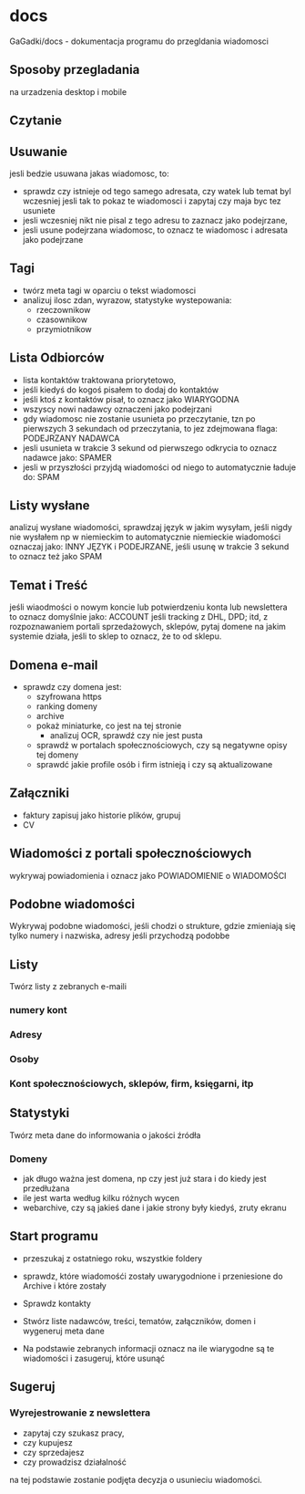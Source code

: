 # docs
GaGadki/docs - dokumentacja programu do przegldania wiadomosci


## Sposoby przegladania
na urzadzenia desktop i mobile

## Czytanie


## Usuwanie
jesli bedzie usuwana jakas wiadomosc, to:
+ sprawdz czy istnieje od tego samego adresata, czy watek lub temat byl wczesniej
jesli tak to pokaz te wiadomosci i zapytaj czy maja byc tez usuniete
+ jesli wczesniej nikt nie pisal z tego adresu to zaznacz jako podejrzane, 
+ jesli usune podejrzana wiadomosc, to oznacz te wiadomosc i adresata jako podejrzane

## Tagi
+ twórz meta tagi w oparciu o tekst wiadomosci
+ analizuj ilosc zdan, wyrazow, statystyke wystepowania:
  + rzeczownikow
  + czasownikow
  + przymiotnikow
  
## Lista Odbiorców
+ lista kontaktów traktowana priorytetowo,
+ jeśli kiedyś do kogoś pisałem to dodaj do kontaktów
+ jeśli ktoś z kontaktów pisał, to oznacz jako WIARYGODNA
+ wszyscy nowi nadawcy oznaczeni jako podejrzani
+ gdy wiadomosc nie zostanie usunieta po przeczytanie, tzn po pierwszych 3 sekundach od przeczytania, to jez zdejmowana flaga: PODEJRZANY NADAWCA
+ jesli usunieta w trakcie 3 sekund od pierwszego odkrycia to oznacz nadawce jako: SPAMER
+ jesli w przyszłości przyjdą wiadomości od niego to automatycznie ładuje do: SPAM

## Listy wysłane
analizuj wysłane wiadomości, sprawdzaj język w jakim wysyłam, jeśli nigdy nie wysłałem np w niemieckim to automatycznie niemieckie wiadomości oznaczaj jako: INNY JĘZYK i PODEJRZANE, jeśli usunę w trakcie 3 sekund to oznacz też jako SPAM

## Temat i Treść
jeśli wiaodmości o nowym koncie lub potwierdzeniu konta lub newslettera to oznacz domyślnie jako: ACCOUNT
jeśli tracking z DHL, DPD; itd, z rozpoznawaniem portali sprzedażowych, sklepów, pytaj domene na jakim systemie działa, jeśli to sklep to oznacz, że to od sklepu.

## Domena e-mail
+ sprawdz czy domena jest:
  + szyfrowana https
  + ranking domeny
  + archive
  + pokaż miniaturke, co jest na tej stronie
    + analizuj OCR, sprawdź czy nie jest pusta 
  + sprawdź w portalach społecznościowych, czy są negatywne opisy tej domeny
  + sprawdć jakie profile osób i firm istnieją i czy są aktualizowane
  
## Załączniki
+ faktury zapisuj jako historie plików, grupuj
+ CV


## Wiadomości z portali społecznościowych
wykrywaj powiadomienia i oznacz jako POWIADOMIENIE o WIADOMOŚCI

## Podobne wiadomości
Wykrywaj podobne wiadomości, jeśli chodzi o strukture, gdzie zmieniają się tylko numery i nazwiska, adresy
jeśli przychodzą podobbe


## Listy 
Twórz listy z zebranych e-maili
### numery kont
### Adresy
### Osoby
### Kont społecznościowych, sklepów, firm, księgarni, itp

## Statystyki
Twórz meta dane do informowania o jakości źródła
### Domeny
+ jak długo ważna jest domena, np czy jest już stara i do kiedy jest przedłużana
+ ile jest warta według kilku różnych wycen
+ webarchive, czy są jakieś dane i jakie strony były kiedyś, zruty ekranu


## Start programu
+ przeszukaj z ostatniego roku, wszystkie foldery
+ sprawdz, które wiadomośći zostały uwarygodnione i przeniesione do Archive i które zostały
+ Sprawdz kontakty
+ Stwórz liste nadawców, treści, tematów, załączników, domen i wygeneruj meta dane

+ Na podstawie zebranych informacji oznacz na ile wiarygodne są te wiadomości i zasugeruj, które usunąć

## Sugeruj

### Wyrejestrowanie z newslettera
+ zapytaj czy szukasz pracy,
+ czy kupujesz
+ czy sprzedajesz
+ czy prowadzisz działalność

na tej podstawie zostanie podjęta decyzja o usunieciu wiadomości.

